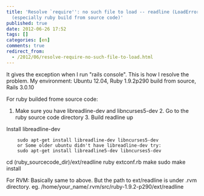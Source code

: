```yaml
---
title: 'Resolve `require'': no such file to load -- readline (LoadError) exception
  (especially ruby build from source code)'
published: true
date: 2012-06-26 17:52
tags: []
categories: [en]
comments: true
redirect_from:
  - /2012/06/resolve-require-no-such-file-to-load.html
---
```



It gives the exception when I run "rails console". This is how I resolve the problem.
My environment: Ubuntu 12.04, Ruby 1.9.2p290 build from source, Rails 3.0.10

For ruby builded frome source code:
1. Make sure you have libreadline-dev and libncurses5-dev
2. Go to the ruby source code directory
3. Build readline up

Install libreadline-dev

		sudo apt-get install libreadline-dev libncurses5-dev
		or Some older ubuntu didn't have libreadline-dev try:
		sudo apt-get install libreadline5-dev libncurses5-dev

cd (ruby_sourcecode_dir)/ext/readline
		ruby extconf.rb
		make
		sudo make install

For RVM:
Basically same to above. But the path to ext/readline is under .rvm directory.
eg. /home/your_name/.rvm/src/ruby-1.9.2-p290/ext/readline


